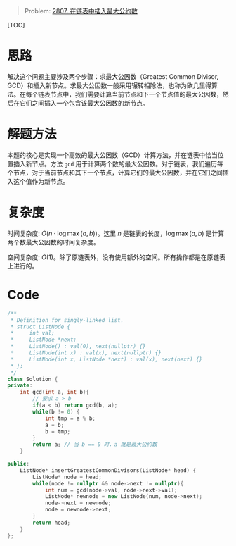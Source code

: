 
> Problem: [2807. 在链表中插入最大公约数](https://leetcode.cn/problems/insert-greatest-common-divisors-in-linked-list/description/)

[TOC]

# 思路

解决这个问题主要涉及两个步骤：求最大公因数（Greatest Common Divisor, GCD）和插入新节点。求最大公因数一般采用辗转相除法，也称为欧几里得算法。在每个链表节点中，我们需要计算当前节点和下一个节点值的最大公因数，然后在它们之间插入一个包含该最大公因数的新节点。

# 解题方法

本题的核心是实现一个高效的最大公因数（GCD）计算方法，并在链表中恰当位置插入新节点。方法 `gcd` 用于计算两个数的最大公因数。对于链表，我们遍历每个节点，对于当前节点和其下一个节点，计算它们的最大公因数，并在它们之间插入这个值作为新节点。

# 复杂度

时间复杂度: $O(n \cdot \log \max(a, b))$。这里 $n$ 是链表的长度，$\log \max(a, b)$ 是计算两个数最大公因数的时间复杂度。

空间复杂度: $O(1)$。除了原链表外，没有使用额外的空间。所有操作都是在原链表上进行的。

# Code

```C++
/**
 * Definition for singly-linked list.
 * struct ListNode {
 *     int val;
 *     ListNode *next;
 *     ListNode() : val(0), next(nullptr) {}
 *     ListNode(int x) : val(x), next(nullptr) {}
 *     ListNode(int x, ListNode *next) : val(x), next(next) {}
 * };
 */
class Solution {
private:
    int gcd(int a, int b){
        // 要求 a > b
        if(a < b) return gcd(b, a);
        while(b != 0) {
            int tmp = a % b;
            a = b;
            b = tmp;
        }
        return a; // 当 b == 0 时，a 就是最大公约数
    }

public:
    ListNode* insertGreatestCommonDivisors(ListNode* head) {
        ListNode* node = head;
        while(node != nullptr && node->next != nullptr){
            int num = gcd(node->val, node->next->val);
            ListNode* newnode = new ListNode(num, node->next);
            node->next = newnode;
            node = newnode->next;
        }
        return head;
    }
};
```
  

